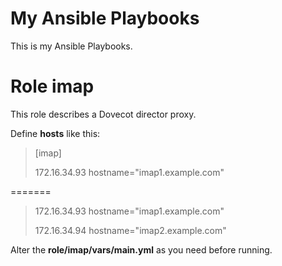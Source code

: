 # My Ansible Playbooks

This is my Ansible Playbooks. 

# Role imap

This role describes a Dovecot director proxy.

Define **hosts** like this:

> [imap]
>
> 172.16.34.93 hostname="imap1.example.com"
>
=======
> 172.16.34.93 hostname="imap1.example.com"
>
> 172.16.34.94 hostname="imap2.example.com"

Alter the **role/imap/vars/main.yml** as you need before running.
